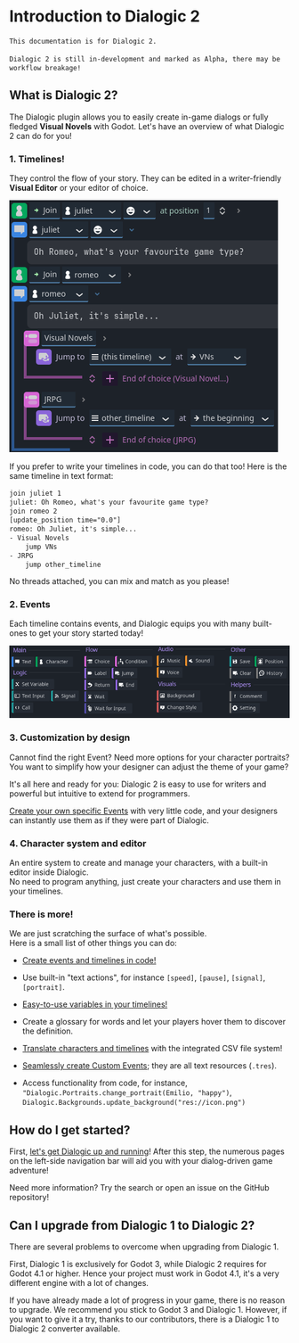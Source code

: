 

# Introduction to Dialogic 2

```admonish info
This documentation is for Dialogic 2.

Dialogic 2 is still in-development and marked as Alpha, there may be workflow breakage!
```

## What is Dialogic 2?

The Dialogic plugin allows you to easily create in-game dialogs or fully fledged **Visual Novels** with Godot.
Let's have an overview of what Dialogic 2 can do for you!

### 1. Timelines!
They control the flow of your story. They can be edited in a writer-friendly **Visual Editor** or your editor of choice.

![Dialogic 2: Timeline in Viusal Mode](media/introduction/visual_timeline.png)

If you prefer to write your timelines in code, you can do that too! Here is the same timeline in text format:


```dtl
join juliet 1
juliet: Oh Romeo, what's your favourite game type?
join romeo 2
[update_position time="0.0"]
romeo: Oh Juliet, it's simple...
- Visual Novels
	jump VNs
- JRPG
    jump other_timeline
```

No threads attached, you can mix and match as you please!

### 2. Events
Each timeline contains events, and Dialogic equips you with many built-ones to get your story started today!

![Dialogic 2: Built-In Timeline Events](media/introduction/events.png)

### 3. Customization by design
Cannot find the right Event? Need more options for your character portraits? You want to simplify how your designer can adjust the theme of your game?

It's all here and ready for you: Dialogic 2 is easy to use for writers and powerful but intuitive to extend for programmers.

[Create your own specific Events](creating-extensions.md) with very little code, and your designers can instantly use them as if they were part of Dialogic.

### 4. Character system and editor

An entire system to create and manage your characters, with a built-in editor inside Dialogic.\
No need to program anything, just create your characters and use them in your timelines.


### There is more!

We are just scratching the surface of what's possible.\
Here is a small list of other things you can do:


- [Create events and timelines in code!](creating-timelines-in-code)

- Use built-in "text actions", for instance `[speed]`, `[pause]`, `[signal]`, `[portrait]`.

- [Easy-to-use variables in your timelines!](variables.md)

- Create a glossary for words and let your players hover them to discover the definition.

- [Translate characters and timelines](translation.md) with the integrated CSV file system!

- [Seamlessly create Custom Events](creating-extensions.md); they are all text resources (`.tres`).

- Access functionality from code, for instance, `"Dialogic.Portraits.change_portrait(Emilio, "happy")`, `Dialogic.Backgrounds.update_background("res://icon.png")`

## How do I get started?

First, [let's get Dialogic up and running](getting-started)! After this step, the numerous pages on the left-side navigation bar will aid you with your dialog-driven game adventure!

Need more information? Try the search or open an issue on the GitHub repository!

## Can I upgrade from Dialogic 1 to Dialogic 2?

There are several problems to overcome when upgrading from Dialogic 1.

First, Dialogic 1 is exclusively for Godot 3, while Dialogic 2 requires for Godot 4.1 or higher.
Hence your project must work in Godot 4.1, it's a very different engine with a lot of changes.

If you have already made a lot of progress in your game, there is no reason to upgrade. We recommend you stick to Godot 3 and Dialogic 1.
However, if you want to give it a try, thanks to our contributors, there is a Dialogic 1 to Dialogic 2 converter available.
